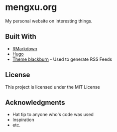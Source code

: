 # mengxu.org

My personal website on interesting things.

## Built With

* [RMarkdown](https://www.rstudio.com/resources/webinars/introducing-blogdown/)
* [Hugo](https://gohugo.io/)
* [Theme blackburn](https://github.com/yoshiharuyamashita/blackburn) - Used to generate RSS Feeds


## License

This project is licensed under the MIT License

## Acknowledgments
* Hat tip to anyone who's code was used
* Inspiration
* etc.
